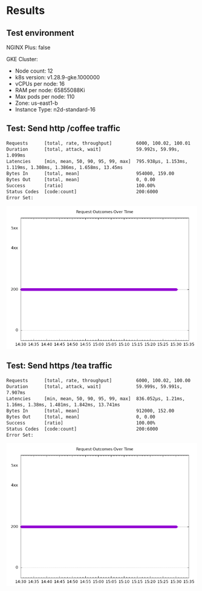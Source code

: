 # Results

## Test environment

NGINX Plus: false

GKE Cluster:

- Node count: 12
- k8s version: v1.28.9-gke.1000000
- vCPUs per node: 16
- RAM per node: 65855088Ki
- Max pods per node: 110
- Zone: us-east1-b
- Instance Type: n2d-standard-16

## Test: Send http /coffee traffic

```text
Requests      [total, rate, throughput]         6000, 100.02, 100.01
Duration      [total, attack, wait]             59.992s, 59.99s, 1.099ms
Latencies     [min, mean, 50, 90, 95, 99, max]  795.938µs, 1.153ms, 1.119ms, 1.308ms, 1.386ms, 1.658ms, 13.45ms
Bytes In      [total, mean]                     954000, 159.00
Bytes Out     [total, mean]                     0, 0.00
Success       [ratio]                           100.00%
Status Codes  [code:count]                      200:6000  
Error Set:
```

![http.png](http.png)

## Test: Send https /tea traffic

```text
Requests      [total, rate, throughput]         6000, 100.02, 100.00
Duration      [total, attack, wait]             59.999s, 59.991s, 7.907ms
Latencies     [min, mean, 50, 90, 95, 99, max]  836.052µs, 1.21ms, 1.16ms, 1.38ms, 1.481ms, 1.842ms, 13.741ms
Bytes In      [total, mean]                     912000, 152.00
Bytes Out     [total, mean]                     0, 0.00
Success       [ratio]                           100.00%
Status Codes  [code:count]                      200:6000  
Error Set:
```

![https.png](https.png)
